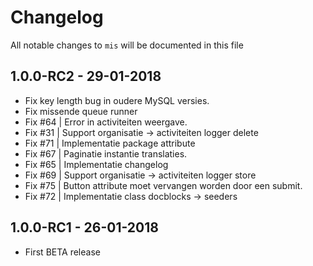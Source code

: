 # Changelog

All notable changes to `mis` will be documented in this file

## 1.0.0-RC2 - 29-01-2018

- Fix key length bug in oudere MySQL versies. 
- Fix missende queue runner 
- Fix #64 | Error in activiteiten weergave.
- Fix #31 | Support organisatie -> activiteiten logger delete
- Fix #71 | Implementatie package attribute
- Fix #67 | Paginatie instantie translaties. 
- Fix #65 | Implementatie changelog
- Fix #69 | Support organisatie -> activiteiten logger store
- Fix #75 | Button attribute moet vervangen worden door een submit. 
- Fix #72 | Implementatie class docblocks -> seeders

## 1.0.0-RC1 - 26-01-2018

- First BETA release